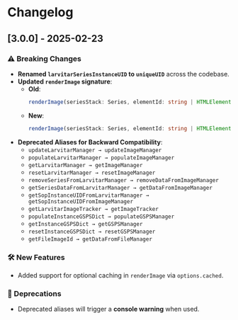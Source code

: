 # Changelog

## [3.0.0] - 2025-02-23

### ⚠️ Breaking Changes
- **Renamed `larvitarSeriesInstanceUID` to `uniqueUID`** across the codebase.
- **Updated `renderImage` signature**:
  - **Old**:
    ```ts
    renderImage(seriesStack: Series, elementId: string | HTMLElement, defaultProps: StoreViewportOptions)
    ```
  - **New**:
    ```ts
    renderImage(seriesStack: Series, elementId: string | HTMLElement, options?: { defaultProps?: StoreViewportOptions; cached?: boolean; })
    ```
- **Deprecated Aliases for Backward Compatibility**:
  - `updateLarvitarManager → updateImageManager`
  - `populateLarvitarManager → populateImageManager`
  - `getLarvitarManager → getImageManager`
  - `resetLarvitarManager → resetImageManager`
  - `removeSeriesFromLarvitarManager → removeDataFromImageManager`
  - `getSeriesDataFromLarvitarManager → getDataFromImageManager`
  - `getSopInstanceUIDFromLarvitarManager → getSopInstanceUIDFromImageManager`
  - `getLarvitarImageTracker → getImageTracker`
  - `populateInstanceGSPSDict → populateGSPSManager`
  - `getInstanceGSPSDict → getGSPSManager`
  - `resetInstanceGSPSDict → resetGSPSManager`
  - `getFileImageId → getDataFromFileManager`

### 🛠 New Features
- Added support for optional caching in `renderImage` via `options.cached`.

### 📝 Deprecations
- Deprecated aliases will trigger a **console warning** when used.
